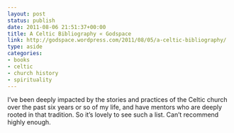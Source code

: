 ```yaml
---
layout: post
status: publish
date: 2011-08-06 21:51:37+00:00
title: A Celtic Bibliography « Godspace
link: http://godspace.wordpress.com/2011/08/05/a-celtic-bibliography/
type: aside
categories:
- books
- celtic
- church history
- spirituality
---
```


I’ve been deeply impacted by the stories and practices of the Celtic church over the past six years or so of my life, and have mentors who are deeply rooted in that tradition. So it’s lovely to see such a list. Can’t recommend highly enough.
